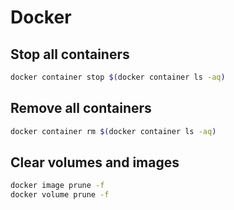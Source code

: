 # Docker

## Stop all containers

```sh
docker container stop $(docker container ls -aq)
```

## Remove all containers

```sh
docker container rm $(docker container ls -aq)
```

## Clear volumes and images

```sh
docker image prune -f
docker volume prune -f
```
